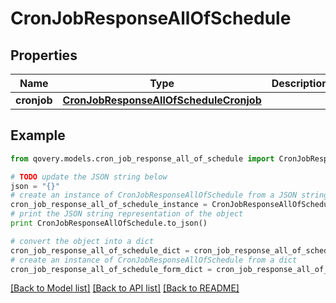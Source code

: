 # CronJobResponseAllOfSchedule


## Properties

Name | Type | Description | Notes
------------ | ------------- | ------------- | -------------
**cronjob** | [**CronJobResponseAllOfScheduleCronjob**](CronJobResponseAllOfScheduleCronjob.md) |  | [optional] 

## Example

```python
from qovery.models.cron_job_response_all_of_schedule import CronJobResponseAllOfSchedule

# TODO update the JSON string below
json = "{}"
# create an instance of CronJobResponseAllOfSchedule from a JSON string
cron_job_response_all_of_schedule_instance = CronJobResponseAllOfSchedule.from_json(json)
# print the JSON string representation of the object
print CronJobResponseAllOfSchedule.to_json()

# convert the object into a dict
cron_job_response_all_of_schedule_dict = cron_job_response_all_of_schedule_instance.to_dict()
# create an instance of CronJobResponseAllOfSchedule from a dict
cron_job_response_all_of_schedule_form_dict = cron_job_response_all_of_schedule.from_dict(cron_job_response_all_of_schedule_dict)
```
[[Back to Model list]](../README.md#documentation-for-models) [[Back to API list]](../README.md#documentation-for-api-endpoints) [[Back to README]](../README.md)


